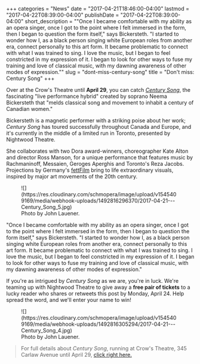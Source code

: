 +++
categories = "News"
date = "2017-04-21T18:46:00-04:00"
lastmod = "2017-04-22T08:39:00-04:00"
publishDate = "2017-04-22T08:39:00-04:00"
short_description = "&quot;Once I became comfortable with my ability as an opera singer, once I got to the point where I felt immersed in the form, then I began to question the form itself,&quot; says Bickersteth. &quot;I started to wonder how I, as a black person singing white European roles from another era, connect personally to this art form. It became problematic to connect with what I was trained to sing. I love the music, but I began to feel constricted in my expression of it. I began to look for other ways to fuse my training and love of classical music, with my dawning awareness of other modes of expression.&quot;"
slug = "dont-miss-century-song"
title = "Don&#039;t miss: Century Song"
+++

Over at the Crow's Theatre until **April 29**, you can catch [*Century Song*](http://www.nightwoodtheatre.net/index.php/whats_on/century_song), the fascinating "live performance hybrid" created by soprano Neema Bickersteth that "melds classical song and movement to inhabit a century of Canadian women."

Bickersteth is a magnetic performer with a striking poise about her work; *Century Song* has toured successfully throughout Canada and Europe, and it's currently in the middle of a limited run in Toronto, presented by Nightwood Theatre.

She collaborates with two Dora award-winners, choreographer Kate Alton and director Ross Manson, for a unique performance that features music by Rachmaninoff, Messaien, Geroges Aperghis and Toronto's Reza Jacobs. Projections by Germany's [fettFilm](http://www.fettfilm.com/de/index.html) bring to life extraordinary visuals, inspired by major art movements of the 20th century.

<figure data-type="image">
![](https://res.cloudinary.com/schmopera/image/upload/v1545409169/media/webhook-uploads/1492816296370/2017-04-21---Century_Song_5.jpg)
<figcaption>Photo by John Lauener.</figcaption>
</figure>

"Once I became comfortable with my ability as an opera singer, once I got to the point where I felt immersed in the form, then I began to question the form itself," says Bickersteth. "I started to wonder how I, as a black person singing white European roles from another era, connect personally to this art form. It became problematic to connect with what I was trained to sing. I love the music, but I began to feel constricted in my expression of it. I began to look for other ways to fuse my training and love of classical music, with my dawning awareness of other modes of expression."

If you're as intrigued by *Century Song* as we are, you're in luck. We're teaming up with Nightwood Theatre to give away a **free pair of tickets** to a lucky reader who shares or retweets this post by Monday, April 24. Help spread the word, and we'll enter your name to win!

<figure data-type="image">
![](https://res.cloudinary.com/schmopera/image/upload/v1545409169/media/webhook-uploads/1492816305294/2017-04-21---Century_Song_4.jpg)
<figcaption>Photo by John Lauener.</figcaption>
</figure>

>For full details about *Century Song*, running at Crow's Theatre, 345 Carlaw Avenue until April 29, [click right here.](http://www.nightwoodtheatre.net/index.php/whats_on/century_song)



